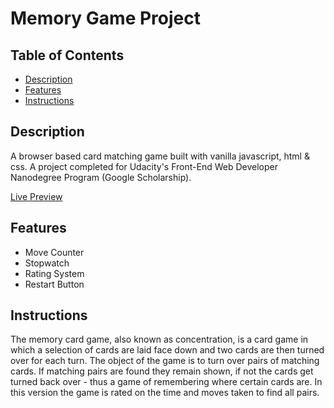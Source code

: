 # Memory Game Project

## Table of Contents

* [Description](#description)
* [Features](#features)
* [Instructions](#instructions)

## Description

A browser based card matching game built with vanilla javascript, html & css.
A project completed for Udacity's Front-End Web Developer Nanodegree Program (Google Scholarship).

[Live Preview](https://stainystain.github.io/Memory-Card/)


## Features

- Move Counter
- Stopwatch
- Rating System
- Restart Button


## Instructions

The memory card game, also known as concentration, is a card game in which a selection of cards are laid face down and two cards are then turned over for each turn.  The object of the game is to turn over pairs of matching cards.  If matching pairs are found they remain shown, if not the cards get turned back over - thus a game of remembering where certain cards are.
In this version the game is rated on the time and moves taken to find all pairs.
